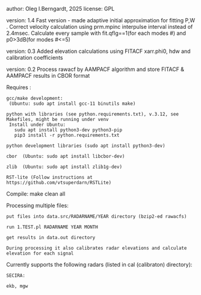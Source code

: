 author: Oleg I.Berngardt, 2025
license: GPL

version: 1.4
Fast version - made adaptive initial approximation for fitting P,W . Correct velocity calculation using prm.mpinc interpulse interval instead of 2.4msec. Calculate every sample with fit.qflg==1(for each modes #) and p0>3dB(for modes #<=5) 

version: 0.3
Added elevation calculations using FITACF xarr.phi0, hdw and calibration coefficients

version: 0.2
Process rawacf by AAMPACF algorithm and store FITACF & AAMPACF results in CBOR format


Requires :

    gcc/make development:
     (Ubuntu: sudo apt install gcc-11 binutils make)

    python with libraries (see python.requirements.txt), v.3.12, see Makefiles, might be running under venv
     Install under Ubuntu:
       sudu apt install python3-dev python3-pip
       pip3 install -r python.requirements.txt

    python development libraries (sudo apt install python3-dev)

    cbor  (Ubuntu: sudo apt install libcbor-dev)

    zlib  (Ubuntu: sudo apt install zlib1g-dev)

    RST-lite (Follow instructions at https://github.com/vtsuperdarn/RSTLite)

Compile:
    make clean all


Processing multiple files:

    put files into data.src/RADARNAME/YEAR directory (bzip2-ed rawacfs)

    run 1.TEST.pl RADARNAME YEAR MONTH
    
    get results in data.out directory

    During processing it also calibrates radar elevations and calculate elevation for each signal


Currently supports the following radars (listed in cal (calibraton) directory):

    SECIRA:

 	ekb, mgw
